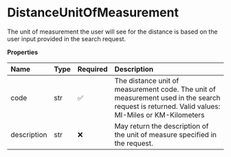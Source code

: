 # DistanceUnitOfMeasurement

The unit of measurement the user will see for the distance is based on the user input provided in the search request.

**Properties**

| Name        | Type | Required | Description                                                                                                                                    |
| :---------- | :--- | :------- | :--------------------------------------------------------------------------------------------------------------------------------------------- |
| code        | str  | ✅       | The distance unit of measurement code. The unit of measurement used in the search request is returned. Valid values: MI-Miles or KM-Kilometers |
| description | str  | ❌       | May return the description of the unit of measure specified in the request.                                                                    |

<!-- This file was generated by liblab | https://liblab.com/ -->
